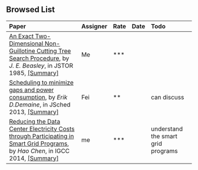 ## Browsed List

| Paper| Assigner| Rate| Date| Todo|
|:-----|:--------|:----|:----|:---|
| [An Exact Two-Dimensional Non-Guillotine Cutting Tree Search Procedure](http://www.jstor.org/stable/170866), by *J. E. Beasley*, in JSTOR 1985, [[Summary]](../papers/Beasley85_2d-cutting-tree-search.md)| Me| ***| | |
| [Scheduling to minimize gaps and power consumption](http://link.springer.com/article/10.1007%2Fs10951-012-0309-6), by *Erik D.Demaine*, in JSched 2013, [[Summary]](../papers/Demaine13-min-gap-power.md)| Fei| **| |can discuss|
| [Reducing the Data Center Electricity Costs through Participating in Smart Grid Programs](http://www.bu.edu/peaclab/files/2014/03/IGCC2014.pdf), by *Hao Chen*, in IGCC 2014, [[Summary]](../papers/Chen14-IGCC-participate-in-grid.md)| me| ***| |understand the smart grid programs|
